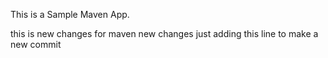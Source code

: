 This is a Sample Maven App. 

this is new changes for maven
new changes
just adding this line to make a new commit
